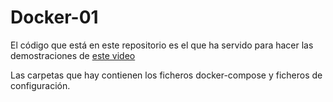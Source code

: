 # Docker-01 

El código que está en este repositorio es el que ha servido para hacer las demostraciones de [este video](https://www.youtube.com/watch?v=6K0YYVoED5Q)

Las carpetas que hay contienen los ficheros docker-compose y ficheros de configuración.
